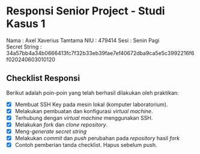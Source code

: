 # Responsi Senior Project - Studi Kasus 1

Nama : Axel Xaverius Tamtama 
NIU : 479414
Sesi : Senin Pagi  
Secret String :  34a57bb4a34b0666413fc7f32b33eb39fae7ef40672dba9ca5e5c3992216f6f020240603010120

## Checklist Responsi

Berikut adalah poin-poin yang telah berhasil dilakukan oleh praktikan:

- [x] Membuat SSH Key pada mesin lokal (komputer laboratorium).
- [x] Melakukan pembuatan dan konfigurasi _virtual machine_.
- [x] Terhubung dengan _virtual machine_ menggunakan SSH.
- [x] Melakukan _fork_ dan _clone_ _repository_.
- [x] Meng-_generate_ _secret string_
- [x] Melakukan _commit_ dan _push_ perubahan pada _repository_ hasil _fork_
- [x] Contoh pemberian tanda checklist. Hapus sebelum push.

